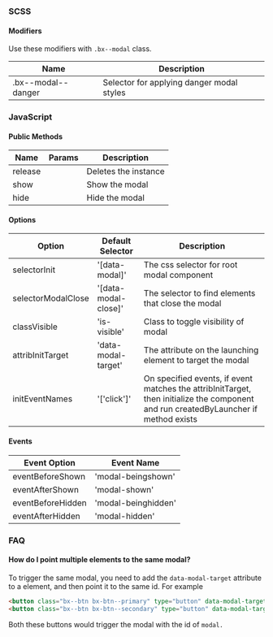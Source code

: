 ### SCSS

#### Modifiers

Use these modifiers with `.bx--modal` class.

| Name               | Description                               |
| ------------------ | ----------------------------------------- |
| .bx--modal--danger | Selector for applying danger modal styles |

### JavaScript

#### Public Methods

| Name    | Params | Description          |
| ------- | ------ | -------------------- |
| release |        | Deletes the instance |
| show    |        | Show the modal       |
| hide    |        | Hide the modal       |

#### Options

| Option             | Default Selector     | Description                                                                                                                          |
| ------------------ | -------------------- | ------------------------------------------------------------------------------------------------------------------------------------ |
| selectorInit       | '[data-modal]'       | The css selector for root modal component                                                                                            |
| selectorModalClose | '[data-modal-close]' | The selector to find elements that close the modal                                                                                   |
| classVisible       | 'is-visible'         | Class to toggle visibility of modal                                                                                                  |
| attribInitTarget   | 'data-modal-target'  | The attribute on the launching element to target the modal                                                                           |
| initEventNames     | '['click']'          | On specified events, if event matches the attribInitTarget, then initialize the component and run createdByLauncher if method exists |

#### Events

| Event Option      | Event Name          |
| ----------------- | ------------------- |
| eventBeforeShown  | 'modal-beingshown'  |
| eventAfterShown   | 'modal-shown'       |
| eventBeforeHidden | 'modal-beinghidden' |
| eventAfterHidden  | 'modal-hidden'      |

### FAQ

#### How do I point multiple elements to the same modal?

To trigger the same modal, you need to add the `data-modal-target` attribute to a element, and then point it to the same id. For example

```html
<button class="bx--btn bx-btn--primary" type="button" data-modal-target="#modal">A button</button>
<button class="bx--btn bx-btn--secondary" type="button" data-modal-target="#modal">Another button</button>
```

Both these buttons would trigger the modal with the id of `modal.`
